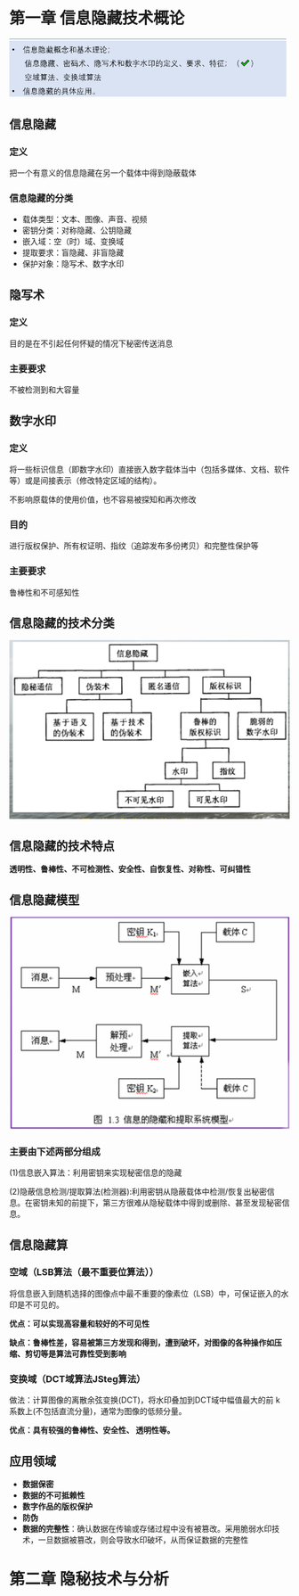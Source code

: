 # 第一章 信息隐藏技术概论

![image-20211218133826750](.assets/image-20211218133826750.png)

## 信息隐藏

### 定义

把一个有意义的信息隐藏在另一个载体中得到隐蔽载体

### 信息隐藏的分类

- 载体类型：文本、图像、声音、视频
- 密钥分类：对称隐藏、公钥隐藏
- 嵌入域：空（时）域、变换域
- 提取要求：盲隐藏、非盲隐藏
- 保护对象：隐写术、数字水印

## 隐写术

### 定义

目的是在不引起任何怀疑的情况下秘密传送消息

### 主要要求

不被检测到和大容量

## 数字水印

### 定义

将一些标识信息（即数字水印）直接嵌入数字载体当中（包括多媒体、文档、软件等）或是间接表示（修改特定区域的结构）。

不影响原载体的使用价值，也不容易被探知和再次修改

### 目的

进行版权保护、所有权证明、指纹（追踪发布多份拷贝）和完整性保护等

### 主要要求

鲁棒性和不可感知性

## 信息隐藏的技术分类

![image-20211218134435798](.assets/image-20211218134435798.png)

## 信息隐藏的技术特点

**透明性、鲁棒性、不可检测性、安全性、自恢复性、对称性、可纠错性**

## 信息隐藏模型

![image-20211218134614880](.assets/image-20211218134614880-16398063756981.png)

### 主要由下述两部分组成

(1)信息嵌入算法：利用密钥来实现秘密信息的隐藏

(2)隐蔽信息检测/提取算法(检测器):利用密钥从隐蔽载体中检测/恢复出秘密信息。在密钥未知的前提下，第三方很难从隐秘载体中得到或删除、甚至发现秘密信息。

## 信息隐藏算

### 空域（LSB算法（最不重要位算法））

将信息嵌入到随机选择的图像点中最不重要的像素位（LSB）中，可保证嵌入的水印是不可见的。

**优点：可以实现高容量和较好的不可见性**

**缺点：鲁棒性差，容易被第三方发现和得到，遭到破坏，对图像的各种操作如压缩、剪切等是算法可靠性受到影响**

### 变换域（DCT域算法JSteg算法）

做法：计算图像的离散余弦变换(DCT)，将水印叠加到DCT域中幅值最大的前 k 系数上(不包括直流分量)，通常为图像的低频分量。

**优点：具有较强的鲁棒性、安全性、 透明性等。**

## 应用领域

- **数据保密**
- **数据的不可抵赖性**
- **数字作品的版权保护**
- **防伪**
- **数据的完整性**：确认数据在传输或存储过程中没有被篡改。采用脆弱水印技术，一旦数据被篡改，则会导致水印破坏，从而保证数据的完整性

# 第二章 隐秘技术与分析



